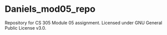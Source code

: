 # Daniels_mod05_repo
Repository for CS 305 Module 05 assignment.
Licensed under GNU General Public License v3.0.
